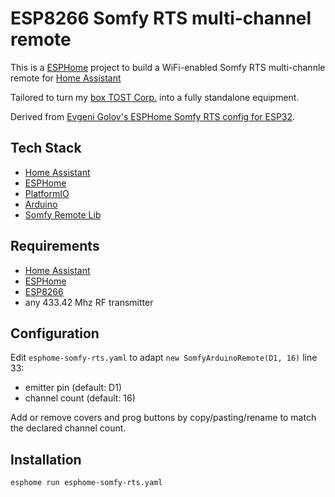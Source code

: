 # ESP8266 Somfy RTS multi-channel remote

This is a [ESPHome](https://esphome.io) project to build a WiFi-enabled Somfy RTS multi-channle remote for [Home Assistant](https://www.home-assistant.io)

Tailored to turn my [box TOST Corp.](https://www.tostcorp.com/box-somfy-rts) into a fully standalone equipment.

Derived from [Evgeni Golov's ESPHome Somfy RTS config for ESP32](https://github.com/evgeni/esphome-configs).

## Tech Stack
- [Home Assistant](https://www.home-assistant.io)
- [ESPHome](https://esphome.io)
- [PlatformIO](https://platformio.org)
- [Arduino](https://www.arduino.cc)
- [Somfy Remote Lib](https://github.com/Legion2/Somfy_Remote_Lib)

## Requirements
- [Home Assistant](https://www.home-assistant.io)
- [ESPHome](https://esphome.io)
- [ESP8266](https://www.espressif.com/en/products/modules/esp8266)
- any 433.42 Mhz RF transmitter

## Configuration
Edit `esphome-somfy-rts.yaml` to adapt `new SomfyArduinoRemote(D1, 16)` line 33:
- emitter pin (default: D1)
- channel count (default: 16)

Add or remove covers and prog buttons by copy/pasting/rename to match the declared channel count.

## Installation
```bash
esphome run esphome-somfy-rts.yaml
```
